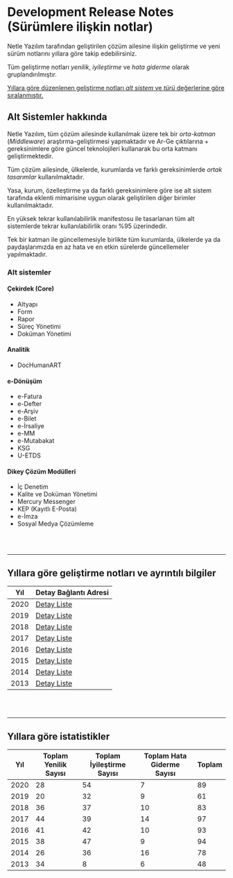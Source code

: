 # Development Release Notes (Sürümlere ilişkin notlar)
Netle Yazılım tarafından geliştirilen çözüm ailesine ilişkin geliştirme ve yeni sürüm notlarını yıllara göre takip edebilirsiniz.

Tüm geliştirme notları *yenilik*, *iyileştirme* ve *hata giderme* olarak gruplandırılmıştır.

[Yıllara göre düzenlenen geliştirme notları *alt sistem* ve *türü* değerlerine göre sıralanmıştır.](#mdRevNote)

## Alt Sistemler hakkında 
Netle Yazılım, tüm çözüm ailesinde kullanılmak üzere tek bir *orta-katman* (*Middleware*) araştırma-geliştirmesi yapmaktadır ve Ar-Ge çıktılarına + gereksinimlere göre güncel teknolojileri kullanarak bu orta katmanı geliştirmektedir. 

Tüm çözüm ailesinde, ülkelerde, kurumlarda ve farklı gereksinimlerde *ortak tasarımlar* kullanılmaktadır.  

Yasa, kurum, özelleştirme ya da farklı gereksinimlere göre ise alt sistem tarafında eklenti mimarisine uygun olarak geliştirilen diğer birimler kullanılmaktadır.

En yüksek tekrar kullanılabilirlik manifestosu ile tasarlanan tüm alt sistemlerde tekrar kullanılabilirlik oranı %95 üzerindedir. 

Tek bir katman ile güncellemesiyle birlikte tüm kurumlarda, ülkelerde ya da paydaşlarımızda en az hata ve en etkin sürelerde güncellemeler yapılmaktadır.


### Alt sistemler
#### Çekirdek (Core)
* Altyapı
* Form
* Rapor
* Süreç Yönetimi
* Doküman Yönetimi

#### Analitik
* DocHumanART

#### e-Dönüşüm 
* e-Fatura
* e-Defter
* e-Arşiv
* e-Bilet
* e-İrsaliye
* e-MM
* e-Mutabakat
* KSG
* U-ETDS

#### Dikey Çözüm Modülleri
* İç Denetim
* Kalite ve Doküman Yönetimi
* Mercury Messenger
* KEP (Kayıtlı E-Posta)
* e-İmza 
* Sosyal Medya Çözümleme

<br/>
<br/>

---
<h2 id="mdRevNote">Yıllara göre geliştirme notları ve ayrıntılı bilgiler</h2>

|Yıl|Detay Bağlantı Adresi|
|---|---|
|2020|[Detay Liste](2020/readme.md)|
|2019|[Detay Liste](2019/readme.md)|
|2018|[Detay Liste](2018/readme.md)|
|2017|[Detay Liste](2017/readme.md)|
|2016|[Detay Liste](2016/readme.md)|
|2015|[Detay Liste](2015/readme.md)|
|2014|[Detay Liste](2014/readme.md)|
|2013|[Detay Liste](2013/readme.md)|

<br/>
<br/>

---

<h2 id="mdRevStat">
Yıllara göre istatistikler
</h2>


|Yıl|Toplam Yenilik Sayısı|Toplam İyileştirme Sayısı|Toplam Hata Giderme Sayısı|Toplam
|---|---|---|---|---|
|2020|28|54|7|89
|2019|20|32|9|61
|2018|36|37|10|83
|2017|44|39|14|97
|2016|41|42|10|93
|2015|38|47|9|94
|2014|26|36|16|78
|2013|34|8|6|48
